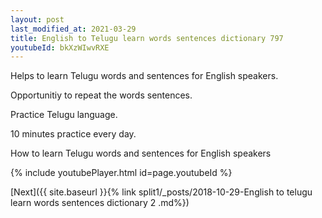 ```yaml
---
layout: post
last_modified_at: 2021-03-29
title: English to Telugu learn words sentences dictionary 797 
youtubeId: bkXzWIwvRXE
---
```

 
 
Helps to learn Telugu words and sentences for English speakers.

Opportunitiy to repeat the words sentences. 

Practice Telugu language. 
 
10 minutes practice every day. 
 
How to learn Telugu words and sentences for English speakers 
 
{% include youtubePlayer.html id=page.youtubeId %}
 
 
[Next]({{ site.baseurl }}{% link  split1/_posts/2018-10-29-English to telugu learn words sentences dictionary 2 .md%})
 
